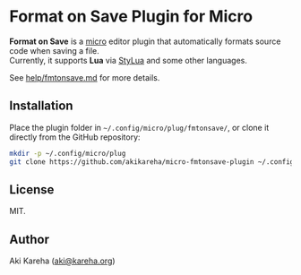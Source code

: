 # Format on Save Plugin for Micro

**Format on Save** is a [micro](https://github.com/zyedidia/micro) editor
plugin that automatically formats source code when saving a file.  
Currently, it supports **Lua** via
[StyLua](https://github.com/JohnnyMorganz/StyLua) and some other languages.

See [help/fmtonsave.md](help/fmtonsave.md) for more details.

## Installation

Place the plugin folder in `~/.config/micro/plug/fmtonsave/`, or clone it
directly from the GitHub repository:

```sh
mkdir -p ~/.config/micro/plug
git clone https://github.com/akikareha/micro-fmtonsave-plugin ~/.config/micro/plug/fmtonsave
```

## License

MIT.

## Author

Aki Kareha (aki@kareha.org)

